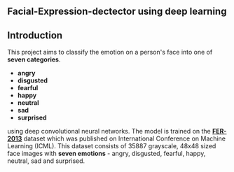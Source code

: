 ## Facial-Expression-dectector using deep learning

## Introduction

This project aims to classify the emotion on a person's face into one of **seven categories**.
- **angry**
- **disgusted**
- **fearful**
- **happy**
- **neutral**
- **sad**
- **surprised**



using deep convolutional neural networks. The model is trained on the [**FER-2013**](https://www.kaggle.com/c/challenges-in-representation-learning-facial-expression-recognition-challenge/data)
dataset which was published on International Conference on Machine Learning (ICML).
This dataset consists of 35887 grayscale, 48x48 sized face images with **seven emotions** - angry, disgusted, fearful, happy, neutral, sad and surprised.

